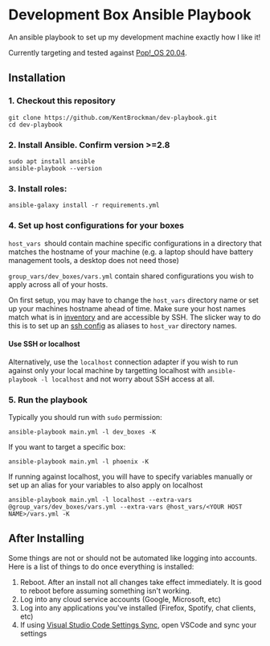 # Development Box Ansible Playbook

An ansible playbook to set up my development machine exactly how I like it!

Currently targeting and tested against [Pop!\_OS 20.04](https://system76.com/pop).

## Installation

### 1. Checkout this repository
```
git clone https://github.com/KentBrockman/dev-playbook.git
cd dev-playbook
```
### 2. Install Ansible. Confirm version >=2.8
```
sudo apt install ansible
ansible-playbook --version
```
### 3. Install roles:
```
ansible-galaxy install -r requirements.yml
```

### 4. Set up host configurations for your boxes

`host_vars `should contain machine specific configurations in a directory that matches the hostname of your machine (e.g. a laptop should have battery management tools, a desktop does not need those)

`group_vars/dev_boxes/vars.yml` contain shared configurations you wish to
apply across all of your hosts.

On first setup, you may have to change the `host_vars` directory name or set up your machines hostname ahead of time.
Make sure your host names match what is in [inventory](./inventory) and are accessible by SSH.
The slicker way to do this is to set up an [ssh config](https://linuxize.com/post/using-the-ssh-config-file/) as aliases to `host_var` directory names.

#### Use SSH or localhost

Alternatively, use the `localhost` connection adapter if you wish to run against only your local machine by targetting localhost with `ansible-playbook -l localhost` and not worry about SSH access at all.

### 5. Run the playbook

Typically you should run with `sudo` permission:
```
ansible-playbook main.yml -l dev_boxes -K
```

If you want to target a specific box:
```
ansible-playbook main.yml -l phoenix -K
```

If running against localhost, you will have to specify variables manually or set up an alias for your variables to also apply on localhost
```
ansible-playbook main.yml -l localhost --extra-vars @group_vars/dev_boxes/vars.yml --extra-vars @host_vars/<YOUR HOST NAME>/vars.yml -K
```

## After Installing

Some things are not or should not be automated like logging into accounts.
Here is a list of things to do once everything is installed:

1. Reboot. After an install not all changes take effect immediately. It is good to reboot before assuming something isn't working.
2. Log into any cloud service accounts (Google, Microsoft, etc)
3. Log into any applications you've installed (Firefox, Spotify, chat clients, etc)
4. If using [Visual Studio Code Settings Sync](https://marketplace.visualstudio.com/items?itemName=Shan.code-settings-sync), open VSCode and sync your settings
